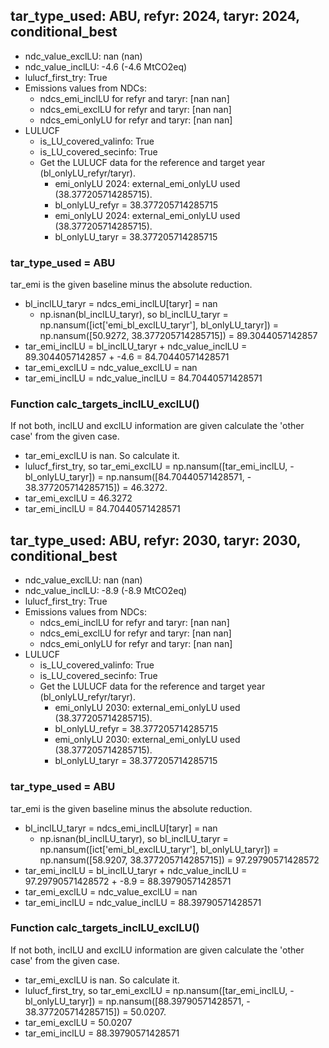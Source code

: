 

## tar_type_used: ABU, refyr: 2024, taryr: 2024, conditional_best
- ndc_value_exclLU: nan (nan)
- ndc_value_inclLU: -4.6 (-4.6 MtCO2eq)
- lulucf_first_try: True
- Emissions values from NDCs:
  - ndcs_emi_inclLU for refyr and taryr: [nan nan]
  - ndcs_emi_exclLU for refyr and taryr: [nan nan]
  - ndcs_emi_onlyLU for refyr and taryr: [nan nan]
- LULUCF
  - is_LU_covered_valinfo: True
  - is_LU_covered_secinfo: True
  - Get the LULUCF data for the reference and target year (bl_onlyLU_refyr/taryr).
    - emi_onlyLU 2024: external_emi_onlyLU used (38.377205714285715).
    - bl_onlyLU_refyr = 38.377205714285715
    - emi_onlyLU 2024: external_emi_onlyLU used (38.377205714285715).
    - bl_onlyLU_taryr = 38.377205714285715
### tar_type_used = ABU
tar_emi is the given baseline minus the absolute reduction.
- bl_inclLU_taryr = ndcs_emi_inclLU[taryr] = nan
  - np.isnan(bl_inclLU_taryr), so bl_inclLU_taryr = np.nansum([ict['emi_bl_exclLU_taryr'], bl_onlyLU_taryr]) = np.nansum([50.9272, 38.377205714285715]) = 89.3044057142857
- tar_emi_inclLU = bl_inclLU_taryr + ndc_value_inclLU = 89.3044057142857 + -4.6 = 84.70440571428571
- tar_emi_exclLU = ndc_value_exclLU = nan
- tar_emi_inclLU = ndc_value_inclLU = 84.70440571428571
### Function calc_targets_inclLU_exclLU()
If not both, inclLU and exclLU information are given calculate the 'other case' from the given case.
- tar_emi_exclLU is nan. So calculate it.
- lulucf_first_try, so tar_emi_exclLU = np.nansum([tar_emi_inclLU, -bl_onlyLU_taryr]) = np.nansum([84.70440571428571, - 38.377205714285715]) = 46.3272.
- tar_emi_exclLU = 46.3272
- tar_emi_inclLU = 84.70440571428571

## tar_type_used: ABU, refyr: 2030, taryr: 2030, conditional_best
- ndc_value_exclLU: nan (nan)
- ndc_value_inclLU: -8.9 (-8.9 MtCO2eq)
- lulucf_first_try: True
- Emissions values from NDCs:
  - ndcs_emi_inclLU for refyr and taryr: [nan nan]
  - ndcs_emi_exclLU for refyr and taryr: [nan nan]
  - ndcs_emi_onlyLU for refyr and taryr: [nan nan]
- LULUCF
  - is_LU_covered_valinfo: True
  - is_LU_covered_secinfo: True
  - Get the LULUCF data for the reference and target year (bl_onlyLU_refyr/taryr).
    - emi_onlyLU 2030: external_emi_onlyLU used (38.377205714285715).
    - bl_onlyLU_refyr = 38.377205714285715
    - emi_onlyLU 2030: external_emi_onlyLU used (38.377205714285715).
    - bl_onlyLU_taryr = 38.377205714285715
### tar_type_used = ABU
tar_emi is the given baseline minus the absolute reduction.
- bl_inclLU_taryr = ndcs_emi_inclLU[taryr] = nan
  - np.isnan(bl_inclLU_taryr), so bl_inclLU_taryr = np.nansum([ict['emi_bl_exclLU_taryr'], bl_onlyLU_taryr]) = np.nansum([58.9207, 38.377205714285715]) = 97.29790571428572
- tar_emi_inclLU = bl_inclLU_taryr + ndc_value_inclLU = 97.29790571428572 + -8.9 = 88.39790571428571
- tar_emi_exclLU = ndc_value_exclLU = nan
- tar_emi_inclLU = ndc_value_inclLU = 88.39790571428571
### Function calc_targets_inclLU_exclLU()
If not both, inclLU and exclLU information are given calculate the 'other case' from the given case.
- tar_emi_exclLU is nan. So calculate it.
- lulucf_first_try, so tar_emi_exclLU = np.nansum([tar_emi_inclLU, -bl_onlyLU_taryr]) = np.nansum([88.39790571428571, - 38.377205714285715]) = 50.0207.
- tar_emi_exclLU = 50.0207
- tar_emi_inclLU = 88.39790571428571